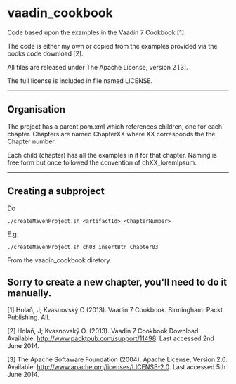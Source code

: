 vaadin_cookbook
===============

Code based upon the examples in the Vaadin 7 Cookbook [1].  

The code is either my own or copied from the examples provided via the books code download [2].

All files are released under The Apache License, version 2 [3]. 
 
The full license is included in file named LICENSE.

---
Organisation
------------
The project has a parent pom.xml which references children, one for each chapter.  Chapters are named ChapterXX where XX corresponds the the Chapter number.

Each child (chapter) has all the examples in it for that chapter.  Naming is free form but once followed the convention of chXX_loremIpsum.

---
Creating a subproject
---------------------
Do 
```shell
./createMavenProject.sh <artifactId> <ChapterNumber>
```

E.g.

```shell
./createMavenProject.sh ch03_insertBtn Chapter03
```

From the vaadin_cookbook diretory.

Sorry to create a new chapter, you'll need to do it manually.
---

[1] Holaň, J; Kvasnovský O (2013). Vaadin 7 Cookbook. Birmingham: Packt Publishing. All.

[2] Holaň, J; Kvasnovský O. (2013). Vaadin 7 Cookbook Download. Available: http://www.packtpub.com/support/11498. Last accessed 2nd June 2014.

[3] The Apache Softaware Foundation (2004). Apache License, Version 2.0. Available: http://www.apache.org/licenses/LICENSE-2.0. Last accessed 5th June 2014.
